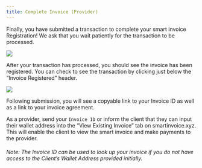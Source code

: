 ```yaml
---
title: Complete Invoice (Provider)
---
```


Finally, you have submitted a transaction to complete your smart invoice Registration! We ask that you wait patiently for the transaction to be processed.

![](https://i.imgur.com/YV1NGoE.png)

After your transaction has processed, you should see the invoice has been registered. You can check to see the transaction by clicking just below the “Invoice Registered” header.

![](https://i.imgur.com/Z4cIklf.png)

Following submission, you will see a copyable link to your Invoice ID as well as a link to your invoice agreement.

As a provider, send your `Invoice ID` or inform the client that they can input their wallet address into the “View Existing Invoice” tab on smartinvoice.xyz. This will enable the client to view the smart invoice and make payments to the provider.

###### Note: The Invoice ID can be used to look up your invoice if you do not have access to the Client’s Wallet Address provided initially.

